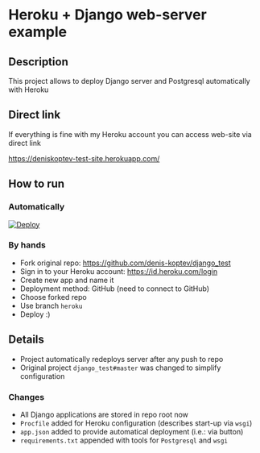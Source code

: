 # Heroku + Django web-server example

## Description

This project allows to deploy Django server and Postgresql automatically with Heroku

## Direct link

If everything is fine with my Heroku account you can access web-site via direct link

https://deniskoptev-test-site.herokuapp.com/

## How to run

### Automatically

[![Deploy](https://www.herokucdn.com/deploy/button.png)](https://dashboard.heroku.com/new?button-url=https%3A%2F%2Fgithub.com%2Fdenis-koptev%2Fdjango_test%2Ftree%2Fheroku&template=https%3A%2F%2Fgithub.com%2Fdenis-koptev%2Fdjango_test%2Ftree%2Fheroku)

### By hands

* Fork original repo: https://github.com/denis-koptev/django_test
* Sign in to your Heroku account: https://id.heroku.com/login
* Create new app and name it
* Deployment method: GitHub (need to connect to GitHub)
* Choose forked repo
* Use branch `heroku`
* Deploy :)

## Details

* Project automatically redeploys server after any push to repo
* Original project `django_test#master` was changed to simplify configuration

### Changes

* All Django applications are stored in repo root now
* `Procfile` added for Heroku configuration (describes start-up via `wsgi`)
* `app.json` added to provide automatical deployment (i.e.: via button)
* `requirements.txt` appended with tools for `Postgresql` and `wsgi`
